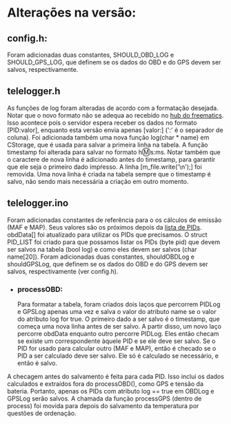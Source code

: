 # Alterações na versão:

## config.h:

Foram adicionadas duas constantes, SHOULD_OBD_LOG e SHOULD_GPS_LOG, que
definem se os dados do OBD e do GPS devem ser salvos, respectivamente.

## telelogger.h

As funções de log foram alteradas de acordo com a formatação desejada.
Notar que o novo formato não se adequa ao recebido no
[hub do freematics](http://hub.freematics.com).
Isso acontece pois o servidor espera receber os dados no formato [PID:valor],
enquanto esta versão envia apenas [valor:] (':' é o separador de coluna).
Foi adicionada também uma nova função log(char * name) em CStorage, que é
usada para salvar a primeira linha na tabela.
A função timestamp foi alterada para salvar no formato h:m:s:ms. Notar
também que o caractere de nova linha é adicionado antes do timestamp, para
garantir que ele seja o primeiro dado impŕesso.
A linha [m_file.write('\n');] foi removida. Uma nova linha é criada
na tabela sempre que o timestamp é salvo, não sendo mais necessária a
criação em outro momento.

## telelogger.ino

Foram adicionadas constantes de referência para o os cálculos de emissão
(MAF e MAP). Seus valores são os próximos depois da [lista de PIDs](https://en.wikipedia.org/wiki/OBD-II_PIDs#Service_01).
obdData[] foi atualizado para utilizar os PIDs que precisamos.
O struct PID_LIST foi criado para que possamos listar os PIDs (byte pid)
que devem ser salvos na tabela (bool log) e como eles devem ser salvos (char name[20]).
Foram adicionadas duas constantes, shouldOBDLog e shouldGPSLog, que
definem se os dados do OBD e do GPS devem ser salvos, respectivamente (ver config.h).

* ### processOBD:
    Para formatar a tabela, foram criados dois laços que percorrem PIDLog e GPSLog
apenas uma vez e salva o valor do atributo name se o valor do atributo log for true.
O primeiro dado a ser salvo é o timestamp, que começa uma nova linha antes de ser salvo.
A partir disso, um novo laço percorre obdData enquanto outro percorre PIDLog.
Eles então checam se existe um correspondente àquele PID e se ele deve ser salvo.
Se o PID for usado para calcular outro (MAF e MAP), então é checado se o PID a ser calculado
deve ser salvo. Ele só é calculado se necessário, e então é salvo.

A checagem antes do salvamento é feita para cada PID. Isso inclui os dados calculados e
extraídos fora do processOBD(), como GPS e tensão da bateria. Portanto, apenas os PIDs
com atributo log == true em OBDLog e GPSLog serão salvos.
A chamada da função processGPS (dentro de process) foi movida para depois do salvamento
da temperatura por questões de ordenação.